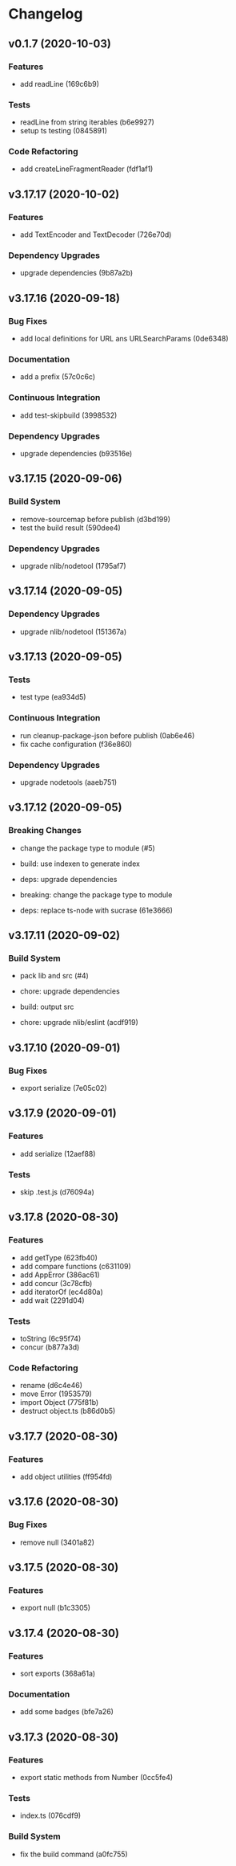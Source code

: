 # Changelog

## v0.1.7 (2020-10-03)

### Features

- add readLine (169c6b9)

### Tests

- readLine from string iterables (b6e9927)
- setup ts testing (0845891)

### Code Refactoring

- add createLineFragmentReader (fdf1af1)


## v3.17.17 (2020-10-02)

### Features

- add TextEncoder and TextDecoder (726e70d)

### Dependency Upgrades

- upgrade dependencies (9b87a2b)


## v3.17.16 (2020-09-18)

### Bug Fixes

- add local definitions for URL ans URLSearchParams (0de6348)

### Documentation

- add a prefix (57c0c6c)

### Continuous Integration

- add test-skipbuild (3998532)

### Dependency Upgrades

- upgrade dependencies (b93516e)


## v3.17.15 (2020-09-06)

### Build System

- remove-sourcemap before publish (d3bd199)
- test the build result (590dee4)

### Dependency Upgrades

- upgrade nlib/nodetool (1795af7)


## v3.17.14 (2020-09-05)

### Dependency Upgrades

- upgrade nlib/nodetool (151367a)


## v3.17.13 (2020-09-05)

### Tests

- test type (ea934d5)

### Continuous Integration

- run cleanup-package-json before publish (0ab6e46)
- fix cache configuration (f36e860)

### Dependency Upgrades

- upgrade nodetools (aaeb751)


## v3.17.12 (2020-09-05)

### Breaking Changes

- change the package type to module (#5)

* build: use indexen to generate index

* deps: upgrade dependencies

* breaking: change the package type to module

* deps: replace ts-node with sucrase (61e3666)


## v3.17.11 (2020-09-02)

### Build System

- pack lib and src (#4)

* chore: upgrade dependencies

* build: output src

* chore: upgrade nlib/eslint (acdf919)


## v3.17.10 (2020-09-01)

### Bug Fixes

- export serialize (7e05c02)


## v3.17.9 (2020-09-01)

### Features

- add serialize (12aef88)

### Tests

- skip .test.js (d76094a)


## v3.17.8 (2020-08-30)

### Features

- add getType (623fb40)
- add compare functions (c631109)
- add AppError (386ac61)
- add concur (3c78cfb)
- add iteratorOf (ec4d80a)
- add wait (2291d04)

### Tests

- toString (6c95f74)
- concur (b877a3d)

### Code Refactoring

- rename (d6c4e46)
- move Error (1953579)
- import Object (775f81b)
- destruct object.ts (b86d0b5)


## v3.17.7 (2020-08-30)

### Features

- add object utilities (ff954fd)


## v3.17.6 (2020-08-30)

### Bug Fixes

- remove null (3401a82)


## v3.17.5 (2020-08-30)

### Features

- export null (b1c3305)


## v3.17.4 (2020-08-30)

### Features

- sort exports (368a61a)

### Documentation

- add some badges (bfe7a26)


## v3.17.3 (2020-08-30)

### Features

- export static methods from Number (0cc5fe4)

### Tests

- index.ts (076cdf9)

### Build System

- fix the build command (a0fc755)


